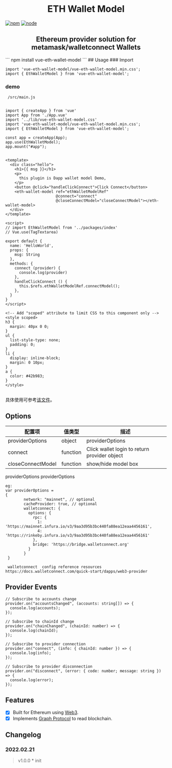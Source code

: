 
<h1 align="center">
   ETH Wallet Model
</h1>

[![npm][npm]][npm-url]
[![node][node]][node-url]

<h2 align="center">
  Ethereum provider solution for metamask/walletconnect Wallets
</h2>
```
npm install vue-eth-wallet-model
```
## Usage
### Import

```
import 'vue-eth-wallet-model/vue-eth-wallet-model.min.css';
import { EthWalletModel } from 'vue-eth-wallet-model';
```

### demo

```
 /src/main.js   


import { createApp } from 'vue'
import App from './App.vue'
import '../lib/vue-eth-wallet-model.css'
import 'vue-eth-wallet-model/vue-eth-wallet-model.min.css';
import { EthWalletModel } from 'vue-eth-wallet-model';

const app = createApp(App);
app.use(EthWalletModel);
app.mount("#app");


```

```
<template>
  <div class="hello">
    <h1>{{ msg }}</h1>
    <p>
      this plugin is Dapp wallet model Demo,
    </p>
    <button @click="handleClickConnect">Click Connect</button>
    <eth-wallet-model ref="ethWalletModelRef"
                      @connect="connect"
                      @closeConnectModel="closeConnectModel"></eth-wallet-model>
  </div>
</template>

<script>
// import EthWalletModel from '../packages/index'
// Vue.use(TagTextarea)

export default {
  name: 'HelloWorld',
  props: {
    msg: String
  },
  methods: {
    connect (provider) {
      console.log(provider)
    },
    handleClickConnect () {
      this.$refs.ethWalletModelRef.connectModel();
    },
  }
}
</script>

<!-- Add "scoped" attribute to limit CSS to this component only -->
<style scoped>
h3 {
  margin: 40px 0 0;
}
ul {
  list-style-type: none;
  padding: 0;
}
li {
  display: inline-block;
  margin: 0 10px;
}
a {
  color: #42b983;
}
</style>


```

具体使用可参考[该文件](../../examples/landsTileMap.vue)。

## Options

| 配置项                  | 值类型   | 描述                                                                          |
| ----------------------- | -------- | ----------------------------------------------------------------------------- |
| providerOptions        | object    | providerOptions                                                  |
| connect           | function | Click wallet login to return provider  object                                        |
| closeConnectModel           | function | show/hide model box                                                 |

providerOptions providerOptions
```
eg:  
var providerOptions =
{
        network: "mainnet", // optional
        cacheProvider: true, // optional
        walletconnect: {
          options: {
            rpc: {
              1: 'https://mainnet.infura.io/v3/9aa3d95b3bc440fa88ea12eaa4456161',
              4: 'https://rinkeby.infura.io/v3/9aa3d95b3bc440fa88ea12eaa4456161'
            },
            bridge: 'https://bridge.walletconnect.org'
          }
        }
 }

 walletconnect  config reference resources  https://docs.walletconnect.com/quick-start/dapps/web3-provider
```
## Provider Events

```
// Subscribe to accounts change
provider.on("accountsChanged", (accounts: string[]) => {
  console.log(accounts);
});

// Subscribe to chainId change
provider.on("chainChanged", (chainId: number) => {
  console.log(chainId);
});

// Subscribe to provider connection
provider.on("connect", (info: { chainId: number }) => {
  console.log(info);
});

// Subscribe to provider disconnection
provider.on("disconnect", (error: { code: number; message: string }) => {
  console.log(error);
});
```

## Features

  - [X] Built for Ethereum using [Web3](https://github.com/ethereum/web3.js/).
  - [X] Implements [Graph Protocol](https://github.com/graphprotocol) to read blockchain.
## Changelog

### 2022.02.21

> v1.0.0 \* init 

[npm]: https://img.shields.io/npm/v/postcss-load-config.svg
[npm-url]: https://npmjs.com/package/postcss-load-config
[node]: https://img.shields.io/node/v/postcss-load-plugins.svg
[node-url]: https://nodejs.org/
